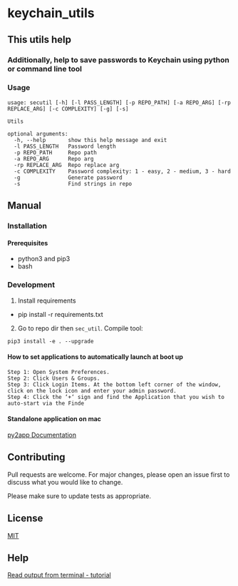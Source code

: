 # keychain_utils

## This utils help

### Additionally, help to save passwords to Keychain using python or command line tool

### Usage

```
usage: secutil [-h] [-l PASS_LENGTH] [-p REPO_PATH] [-a REPO_ARG] [-rp REPLACE_ARG] [-c COMPLEXITY] [-g] [-s]

Utils

optional arguments:
  -h, --help       show this help message and exit
  -l PASS_LENGTH   Password length
  -p REPO_PATH     Repo path
  -a REPO_ARG      Repo arg
  -rp REPLACE_ARG  Repo replace arg
  -c COMPLEXITY    Password complexity: 1 - easy, 2 - medium, 3 - hard
  -g               Generate password
  -s               Find strings in repo
```

## Manual

### Installation

#### Prerequisites

- python3 and pip3
- bash

### Development

1) Install requirements

- pip install -r requirements.txt

2) Go to repo dir then `sec_util`. Compile tool:

`pip3 install -e . --upgrade`

#### How to set applications to automatically launch at boot up

```
Step 1: Open System Preferences.
Step 2: Click Users & Groups.
Step 3: Click Login Items. At the bottom left corner of the window,
click on the lock icon and enter your admin password.
Step 4: Click the ‘+‘ sign and find the Application that you wish to auto-start via the Finde
```

#### Standalone application on mac

[py2app Documentation](https://py2app.readthedocs.io/en/latest/tutorial.html)

## Contributing

Pull requests are welcome. For major changes, please open an issue first to discuss what you would like to change.

Please make sure to update tests as appropriate.

## License

[MIT](LICENSE)

## Help

[Read output from terminal - tutorial](https://eli.thegreenplace.net/2017/interacting-with-a-long-running-child-process-in-python/)


